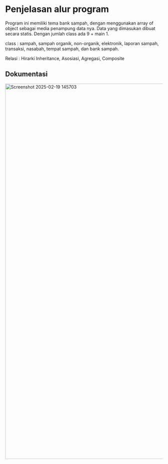 # Penjelasan alur program
Program ini memiliki tema bank sampah, dengan menggunakan array of object sebagai media penampung data nya. 
Data yang dimasukan dibuat secara statis. Dengan jumlah class ada 9 + main 1.

class :
sampah, sampah organik, non-organik, elektronik, laporan sampah, transaksi, nasabah, tempat sampah, dan bank sampah.

Relasi :
Hirarki Inheritance, Asosiasi, Agregasi, Composite

## Dokumentasi
<img width="1920" height="1200" alt="Screenshot 2025-02-19 145703" src="https://github.com/user-attachments/assets/bd3b1c20-0a83-41ca-8c52-87d591db9328" />
